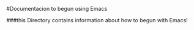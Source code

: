 #Documentacion to begun using Emacs 

###this Directory contains information about how to begun with Emacs!
